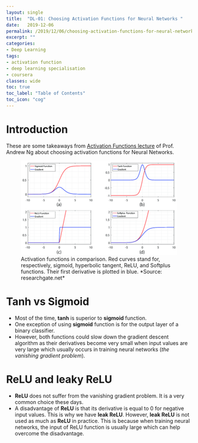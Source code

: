 ```yaml
---
layout: single
title:  "DL-01: Choosing Activation Functions for Neural Networks "
date:   2019-12-06
permalink: /2019/12/06/choosing-activation-functions-for-neural-networks/
excerpt: ""
categories: 
- Deep Learning
tags:
- activation function
- deep learning specialisation
- coursera
classes: wide
toc: true
toc_label: "Table of Contents"
toc_icon: "cog"
---
```


# Introduction

These are some takeaways from [Activation Functions lecture](https://www.coursera.org/learn/neural-networks-deep-learning/lecture/4dDC1/activation-functions) of Prof. Andrew Ng about choosing activation functions for Neural Networks.

<figure>
	<img src="https://github.com/datasciblog/datasciblog.github.io/blob/master/_posts/images/2019-12-06-DL-01-activation-functions/1.png?raw=true">
	<figcaption>Activation functions in comparison. Red curves stand for, respectively, sigmoid, hyperbolic tangent, ReLU, and Softplus functions. Their first derivative is plotted in blue. *Source: researchgate.net*</figcaption>
</figure>

# Tanh vs Sigmoid
- Most of the time, **tanh** is superior to **sigmoid** function.
- One exception of using **sigmoid** function is for the output layer of a binary classifier.
- However, both functions could slow down the gradient descent algorithm as their derivatives become very small when input values are very large which usually occurs in training neural networks (*the vanishing gradient problem*).

# ReLU and leaky ReLU
- **ReLU** does not suffer from the vanishing gradient problem. It is a very common choice these days.
- A disadvantage of **ReLU** is that its derivative is equal to 0 for negative input values. This is why we have **leak ReLU**. However, **leak ReLU** is not used as much as **ReLU** in practice. This is because when training neural networks, the input of ReLU function is usually large which can help overcome the disadvantage.
